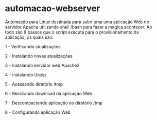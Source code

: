# automacao-webserver
Automação para Linux destinada para subir uma uma aplicação Web no servidor Apache utilizando shell /bash para fazer a magica acontecer. Ao todo são 8 passos que o script executa para o provisionamento da aplicação, os quais são:

1 - Verificando atualizações 

2 - Instalando novas atualizações

3 - Instalando servidor web Apache2

4 - Instalando Unzip

5 - Acessando diretório /tmp

6 - Realizando download da aplicação Web

7 - Descompactando aplicação no diretório /tmp

8 - Configurando aplicação Web
